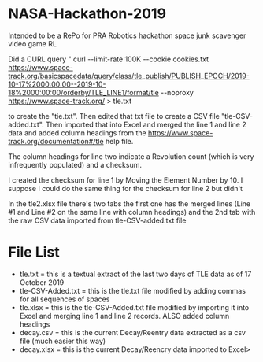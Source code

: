 # NASA-Hackathon-2019

Intended to be a RePo for PRA Robotics hackathon space junk scavenger video game 
RL


Did a CURL query " curl --limit-rate 100K --cookie cookies.txt https://www.space-track.org/basicspacedata/query/class/tle_publish/PUBLISH_EPOCH/2019-10-17%2000:00:00--2019-10-18%2000:00:00/orderby/TLE_LINE1/format/tle --noproxy https://www.space-track.org/ > tle.txt

to create the "tie.txt". Then edited that txt file to create a CSV file "tle-CSV-added.txt". Then imported that into Excel and merged the line 1 and line 2 data and added column headings from the https://www.space-track.org/documentation#/tle help file. 

The column headings for line two indicate a Revolution count (which is very infrequently populated) and a checksum. 

I created the checksum for line 1 by Moving the Element Number by 10. I suppose I could do the same thing for the checksum for line 2 but didn't

In the tle2.xlsx file there's two tabs the first one has the merged lines (Line #1 and Line #2 on the same line with column headings) and the 2nd tab with the raw CSV data imported from tle-CSV-added.txt file

# File List
- tle.txt = this is a textual extract of the last two days of TLE data as of 17 October 2019
- tle-CSV-Added.txt = this is the tle.txt file modified by adding commas for all sequences of spaces
- tle.xlsx = this is the tle-CSV-Added.txt file modified by importing it into Excel and merging line 1 and line 2 records. ALSO added column headings 
- decay.csv = this is the current Decay/Reentry data extracted as a csv file (much easier this way)
- decay.xlsx = this is the current Decay/Reencry data imported to Excel>
